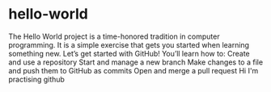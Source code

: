 # hello-world
The Hello World project is a time-honored tradition in computer programming. It is a simple exercise that gets you started when learning something new. Let’s get started with GitHub! You’ll learn how to: Create and use a repository Start and manage a new branch Make changes to a file and push them to GitHub as commits Open and merge a pull request
Hi I'm practising github
